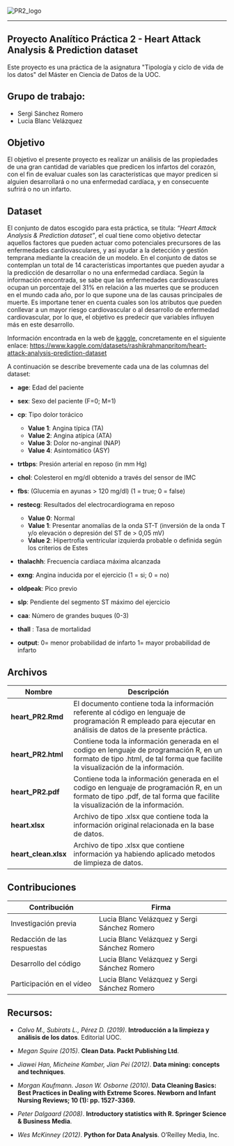![PR2_logo](https://github.com/LuciaBlancV/Tipologia_PR2/assets/148953141/ab2348c8-a18e-47ef-81d1-6feca4de663d)

***

## Proyecto Analítico Práctica 2 - Heart Attack Analysis & Prediction dataset

Este proyecto es una práctica de la asignatura "Tipología y ciclo de vida de los datos" del Máster en Ciencia de Datos de la UOC.

## Grupo de trabajo:

+ Sergi Sánchez Romero
+ Lucia Blanc Velázquez


## Objetivo
El objetivo el presente proyecto es realizar un análisis de las propiedades de una gran cantidad de variables que predicen los infartos del corazón, con el fin de evaluar cuales son las características que mayor predicen si alguien desarrollará o no una enfermedad cardíaca, y en consecuente sufrirá o no un infarto. 

## Dataset

El conjunto de datos escogido para esta práctica, se titula: *“Heart Attack Analysis & Prediction dataset”*, el cual tiene como objetivo detectar aquellos factores que pueden actuar como potenciales precursores de las enfermedades cardiovasculares, y así ayudar a la detección y gestión temprana mediante la creación de un modelo. En el conjunto de datos se contemplan un total de 14 características importantes que pueden ayudar a la predicción de desarrollar o no una enfermedad cardíaca. Según la información encontrada, se sabe que las enfermedades cardiovasculares ocupan un porcentaje del 31% en relación a las muertes que se producen en el mundo cada año, por lo que supone una de las causas principales de muerte. Es importane tener en cuenta cuales son los atributos que pueden conllevar a un mayor riesgo cardiovascular o al desarrollo de enfermedad cardiovascular, por lo que, el objetivo es predecir que variables influyen más en este desarrollo.

Información encontrada en la web de [kaggle](https://www.kaggle.com/datasets),
concretamente en el siguiente enlace: https://www.kaggle.com/datasets/rashikrahmanpritom/heart-attack-analysis-prediction-dataset


A continuación se describe brevemente cada una de las columnas del dataset: 

+ **age**: Edad del paciente
+ **sex**: Sexo del paciente (F=0; M=1)
+ **cp**: Tipo dolor torácico
  - **Value 1**: Angina típica (TA)
  - **Value 2**: Angina atípica (ATA)
  - **Value 3**: Dolor no-anginal (NAP)
  - **Value 4**: Asintomático (ASY)
   
+ **trtbps**: Presión arterial en reposo (in mm Hg)
+ **chol**: Colesterol en mg/dl obtenido a través del sensor de IMC
+ **fbs**: (Glucemia en ayunas > 120 mg/dl) (1 = true; 0 = false)
+ **restecg**: Resultados del electrocardiograma en reposo
  - **Value 0**: Normal
  - **Value 1**: Presentar anomalías de la onda ST-T (inversión de la onda T y/o elevación o depresión del ST de > 0,05 mV)
  - **Value 2**: Hipertrofia ventricular izquierda probable o definida según los criterios de Estes
   
+ **thalachh**: Frecuencia cardiaca máxima alcanzada
+ **exng**: Angina inducida por el ejercicio (1 = si; 0 = no)
+ **oldpeak**: Pico previo
+ **slp**: Pendiente del segmento ST máximo del ejercicio
+ **caa**: Número de grandes buques (0-3)
+ **thall** : Tasa de mortalidad
+ **output**: 0= menor probabilidad de infarto 1= mayor probabilidad de infarto



## Archivos

| Nombre         | Descripción           | 
| ------------- |-------------| 
| **heart_PR2.Rmd**      | El documento contiene toda la información referente al código en lenguaje de programación R empleado para ejecutar en análisis de datos de la presente práctica. | 
| **heart_PR2.html**    | Contiene toda la información generada en el codigo en lenguaje de programación R, en un formato de tipo .html, de tal forma que facilite la visualización de la información.      | 
| **heart_PR2.pdf**    | Contiene toda la información generada en el codigo en lenguaje de programación R, en un formato de tipo .pdf, de tal forma que facilite la visualización de la información.      | 
| **heart.xlsx** | Archivo de tipo .xlsx que contiene toda la información original relacionada en la base de datos.      | 
| **heart_clean.xlsx** | Archivo de tipo .xlsx que contiene información ya habiendo aplicado metodos de limpieza de datos.      | 



## Contribuciones 
| Contribución        | Firma           | 
| ------------- |-------------| 
| Investigación previa        | Lucia Blanc Velázquez y Sergi Sánchez Romero          | 
| Redacción de las respuestas |Lucia Blanc Velázquez y Sergi Sánchez Romero    | 
| Desarrollo del código        |Lucia Blanc Velázquez y Sergi Sánchez Romero             | 
| Participación en el vídeo |Lucia Blanc Velázquez y Sergi Sánchez Romero       |




## Recursos:

+ *Calvo M., Subirats L., Pérez D. (2019)*. **Introducción a la limpieza y análisis de los datos**. Editorial UOC.
  
+ *Megan Squire (2015)*. **Clean Data. Packt Publishing Ltd**.
  
+ *Jiawei Han, Micheine Kamber, Jian Pei (2012)*. **Data mining: concepts and techniques**.
  
+ *Morgan Kaufmann. Jason W. Osborne (2010)*. **Data Cleaning Basics: Best Practices in Dealing with Extreme Scores. Newborn and Infant Nursing Reviews; 10 (1): pp. 1527-3369.**
  
+ *Peter Dalgaard (2008)*. **Introductory statistics with R. Springer Science & Business Media**.
  
+ *Wes McKinney (2012)*. **Python for Data Analysis**. O’Reilley Media, Inc.
